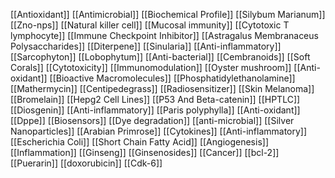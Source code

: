 [[Antioxidant]]
[[Antimicrobial]]
[[Biochemical Profile]]
[[Silybum Marianum]]
[[Zno-nps]]
[[Natural killer cell]]
[[Mucosal immunity]]
[[Cytotoxic T lymphocyte]]
[[Immune Checkpoint Inhibitor]]
[[Astragalus Membranaceus Polysaccharides]]
[[Diterpene]]
[[Sinularia]]
[[Anti-inflammatory]]
[[Sarcophyton]]
[[Lobophytum]]
[[Anti-bacterial]]
[[Cembranoids]]
[[Soft Corals]]
[[Cytotoxicity]]
[[Immunomodulation]]
[[Oyster mushroom]]
[[Anti-oxidant]]
[[Bioactive Macromolecules]]
[[Phosphatidylethanolamine]]
[[Mathermycin]]
[[Centipedegrass]]
[[Radiosensitizer]]
[[Skin Melanoma]]
[[Bromelain]]
[[Hepg2 Cell Lines]]
[[P53 And Beta-catenin]]
[[HPTLC]]
[[Diosgenin]]
[[Anti-inflammatory]]
[[Paris polyphylla]]
[[Anti-oxidant]]
[[Dppe]]
[[Biosensors]]
[[Dye degradation]]
[[anti-microbial]]
[[Silver Nanoparticles]]
[[Arabian Primrose]]
[[Cytokines]]
[[Anti-inflammatory]]
[[Escherichia Coli]]
[[Short Chain Fatty Acid]]
[[Angiogenesis]]
[[Inflammation]]
[[Ginseng]]
[[Ginsenosides]]
[[Cancer]]
[[bcl-2]]
[[Puerarin]]
[[doxorubicin]]
[[Cdk-6]]
